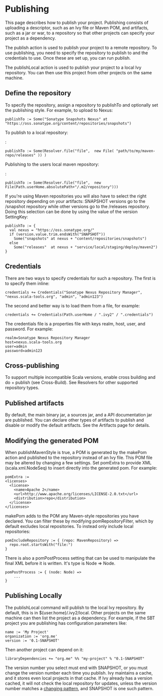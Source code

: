 Publishing
==========

This page describes how to publish your project. Publishing consists of
uploading a descriptor, such as an Ivy file or Maven POM, and artifacts,
such as a jar or war, to a repository so that other projects can specify
your project as a dependency.

The publish action is used to publish your project to a remote
repository. To use publishing, you need to specify the repository to
publish to and the credentials to use. Once these are set up, you can
run publish.

The publishLocal action is used to publish your project to a local Ivy
repository. You can then use this project from other projects on the
same machine.

Define the repository
---------------------

To specify the repository, assign a repository to publishTo and
optionally set the publishing style. For example, to upload to Nexus:

    publishTo := Some("Sonatype Snapshots Nexus" at "https://oss.sonatype.org/content/repositories/snapshots")

To publish to a local repository:

:

    publishTo := Some(Resolver.file("file",  new File( "path/to/my/maven-repo/releases" )) )

Publishing to the users local maven repository:

:

    publishTo := Some(Resolver.file("file",  new File(Path.userHome.absolutePath+"/.m2/repository")))

If you're using Maven repositories you will also have to select the
right repository depending on your artifacts: SNAPSHOT versions go to
the /snapshot repository while other versions go to the /releases
repository. Doing this selection can be done by using the value of the
version SettingKey:

    publishTo := {
      val nexus = "https://oss.sonatype.org/"
      if (version.value.trim.endsWith("SNAPSHOT")) 
        Some("snapshots" at nexus + "content/repositories/snapshots") 
      else
        Some("releases"  at nexus + "service/local/staging/deploy/maven2")
    }

Credentials
-----------

There are two ways to specify credentials for such a repository. The
first is to specify them inline:

    credentials += Credentials("Sonatype Nexus Repository Manager", "nexus.scala-tools.org", "admin", "admin123")

The second and better way is to load them from a file, for example:

    credentials += Credentials(Path.userHome / ".ivy2" / ".credentials")

The credentials file is a properties file with keys realm, host, user,
and password. For example:

``` {.sourceCode .text}
realm=Sonatype Nexus Repository Manager
host=nexus.scala-tools.org
user=admin
password=admin123
```

Cross-publishing
----------------

To support multiple incompatible Scala versions, enable cross building
and do + publish (see Cross-Build). See Resolvers for other supported
repository types.

Published artifacts
-------------------

By default, the main binary jar, a sources jar, and a API documentation
jar are published. You can declare other types of artifacts to publish
and disable or modify the default artifacts. See the Artifacts page for
details.

Modifying the generated POM
---------------------------

When publishMavenStyle is true, a POM is generated by the makePom action
and published to the repository instead of an Ivy file. This POM file
may be altered by changing a few settings. Set pomExtra to provide XML
(scala.xml.NodeSeq) to insert directly into the generated pom. For
example:

    pomExtra :=
    <licenses>
      <license>
        <name>Apache 2</name>
        <url>http://www.apache.org/licenses/LICENSE-2.0.txt</url>
        <distribution>repo</distribution>
      </license>
    </licenses>

makePom adds to the POM any Maven-style repositories you have declared.
You can filter these by modifying pomRepositoryFilter, which by default
excludes local repositories. To instead only include local repositories:

    pomIncludeRepository := { (repo: MavenRepository) => 
      repo.root.startsWith("file:")
    }

There is also a pomPostProcess setting that can be used to manipulate
the final XML before it is written. It's type is Node =\> Node.

    pomPostProcess := { (node: Node) =>
        ...
    }

Publishing Locally
------------------

The publishLocal command will publish to the local Ivy repository. By
default, this is in \${user.home}/.ivy2/local. Other projects on the
same machine can then list the project as a dependency. For example, if
the SBT project you are publishing has configuration parameters like:

    name := 'My Project'
    organization := 'org.me'
    version := '0.1-SNAPSHOT'

Then another project can depend on it:

    libraryDependencies += "org.me" %% "my-project" % "0.1-SNAPSHOT"

The version number you select must end with SNAPSHOT, or you must change
the version number each time you publish. Ivy maintains a cache, and it
stores even local projects in that cache. If Ivy already has a version
cached, it will not check the local repository for updates, unless the
version number matches a [changing
pattern](http://ant.apache.org/ivy/history/2.3.0/concept.html#change),
and SNAPSHOT is one such pattern.
